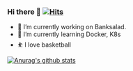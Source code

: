 ### Hi there 👋 [![Hits](https://hits.seeyoufarm.com/api/count/incr/badge.svg?url=https%3A%2F%2Fgithub.com%2Fsolone313%2Fhit-counter&count_bg=%233DA1C8&title_bg=%23555555&icon=&icon_color=%23E7E7E7&title=hits&edge_flat=false)](https://hits.seeyoufarm.com)
- 🔭 I’m currently working on Banksalad.   
- 🌱 I’m currently learning Docker, K8s 
- ⛹️‍ I love basketball

[![Anurag's github stats](https://github-readme-stats.vercel.app/api?username=solone313&show_icons=true&count_private=true)](https://github.com/anuraghazra/github-readme-stats)

